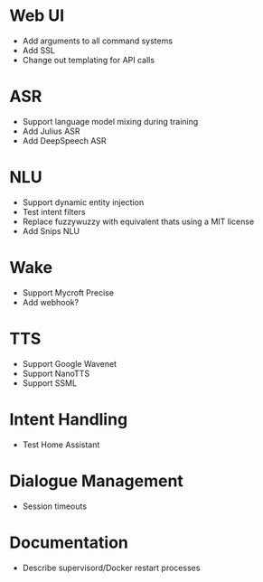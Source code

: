 # Web UI

* Add arguments to all command systems
* Add SSL
* Change out templating for API calls

# ASR

* Support language model mixing during training
* Add Julius ASR
* Add DeepSpeech ASR

# NLU

* Support dynamic entity injection
* Test intent filters
* Replace fuzzywuzzy with equivalent thats using a MIT license
* Add Snips NLU

# Wake

* Support Mycroft Precise
* Add webhook?

# TTS

* Support Google Wavenet
* Support NanoTTS
* Support SSML

# Intent Handling

* Test Home Assistant

# Dialogue Management

* Session timeouts

# Documentation

* Describe supervisord/Docker restart processes
